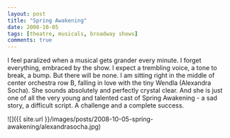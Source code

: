 ```yaml
---
layout: post
title: "Spring Awakening"
date: 2008-10-05
tags: [theatre, musicals, broadway shows]
comments: true
---
```

I feel paralized when a musical gets grander every minute. I forget everything, embraced by the show. I expect a trembling voice, a tone to break, a bump. But there will be none. I am sitting right in the middle of center orchestra row B, falling in love with the tiny Wendla (Alexandra Socha). She sounds absolutely and perfectly crystal clear. And she is just one of all the very young and talented cast of Spring Awakening - a sad story, a difficult script. A challenge and a complete success.

![]({{ site.url }}/images/posts/2008-10-05-spring-awakening/alexandrasocha.jpg)


